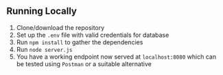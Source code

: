 ## Running Locally

1. Clone/download the repository
2. Set up the `.env` file with valid credentials for database
3. Run `npm install` to gather the dependencies
4. Run `node server.js`
5. You have a working endpoint now served at `localhost:8080` which can be tested using `Postman` or a suitable alternative
